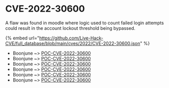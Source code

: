 # CVE-2022-30600

A flaw was found in moodle where logic used to count failed login attempts could result in the account lockout threshold being bypassed.

{% embed url="https://github.com/Live-Hack-CVE/full_database/blob/main/cves/2022/CVE-2022-30600.json" %}


* Boonjune ~> [POC-CVE-2022-30600](https://www.alice-snow.ru/2022/database/cve-2022-30600/poc-cve-2022-30600-boonjune)
* Boonjune ~> [POC-CVE-2022-30600](https://www.alice-snow.ru/2022/database/cve-2022-30600/poc-cve-2022-30600-boonjune)
* Boonjune ~> [POC-CVE-2022-30600](https://www.alice-snow.ru/2022/database/cve-2022-30600/poc-cve-2022-30600-boonjune)
* Boonjune ~> [POC-CVE-2022-30600](https://www.alice-snow.ru/2022/database/cve-2022-30600/poc-cve-2022-30600-boonjune)
* Boonjune ~> [POC-CVE-2022-30600](https://www.alice-snow.ru/2022/database/cve-2022-30600/poc-cve-2022-30600-boonjune)
* Boonjune ~> [POC-CVE-2022-30600](https://www.alice-snow.ru/2022/database/cve-2022-30600/poc-cve-2022-30600-boonjune)